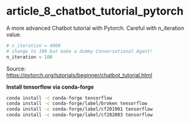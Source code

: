 # article_8_chatbot_tutorial_pytorch


A more advanced Chatbot tutorial with Pytorch. Careful with n_iteration value.

```python
# n_iteration = 4000
# change to 100 but make a dummy Conversational Agent!
n_iteration = 100
```


Source:  
<a href="https://pytorch.org/tutorials/beginner/chatbot_tutorial.html" target="_blank">https://pytorch.org/tutorials/beginner/chatbot_tutorial.html</a>

**Install tensorflow via conda-forge**
```bash
conda install -c conda-forge tensorflow
conda install -c conda-forge/label/broken tensorflow
conda install -c conda-forge/label/cf201901 tensorflow
conda install -c conda-forge/label/cf202003 tensorflow
```


